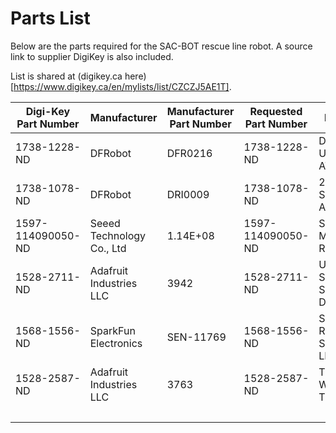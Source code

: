 # Parts List

Below are the parts required for the SAC-BOT rescue line robot. A source link to supplier DigiKey is also included.

List is shared at (digikey.ca here)[https://www.digikey.ca/en/mylists/list/CZCZJ5AE1T].


| Digi-Key Part Number | Manufacturer              | Manufacturer Part Number | Requested Part Number | Description                      | Customer Reference | Quantity | Unit Price | Extended Price |
| -------------------- | ------------------------- | ------------------------ | --------------------- | -------------------------------- | ------------------ | -------- | ---------- | -------------- |
| 1738-1228-ND         | DFRobot                   | DFR0216                  | 1738-1228-ND          | DFRDUINO UNO V3.0 ATMEGA328P     | 1                  | 19.17    | $19.17     | $19.17         |
| 1738-1078-ND         | DFRobot                   | DRI0009                  | 1738-1078-ND          | 2A MOTOR SHIELD FOR ARDUINO      | 1                  | 20.66    | $20.66     | $20.66         |
| 1597-114090050-ND    | Seeed Technology Co., Ltd | 1.14E+08                 | 1597-114090050-ND     | STANDARD MOTOR 210 RPM 3-7.2V    | 2                  | 1.9      | $3.80      | $3.80          |
| 1528-2711-ND         | Adafruit Industries LLC   | 3942                     | 1528-2711-ND          | ULTRASONIC SENSOR SONAR DISTANCE | 1                  | 6.26     | $6.26      | $6.26          |
| 1568-1556-ND         | SparkFun Electronics      | SEN-11769                | 1568-1556-ND          | SPARKFUN REDBOT SENSOR - LINE FO | 3                  | 5.2      | $15.60     | $15.60         |
| 1528-2587-ND         | Adafruit Industries LLC   | 3763                     | 1528-2587-ND          | THIN WHITE WHEEL FOR TT DC GEARB | 2                  | 2.38     | $4.76      | $4.76          |
|                      |                           |                          |                       |                                  |                    |          |Total:      | $70.25         |
